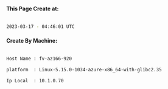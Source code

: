 
   
#### This Page Create at:

```bash

2023-03-17 - 04:46:01 UTC

```

#### Create By Machine:

```bash

Host Name : fv-az166-920

platform  : Linux-5.15.0-1034-azure-x86_64-with-glibc2.35

Ip Local  : 10.1.0.70

```

